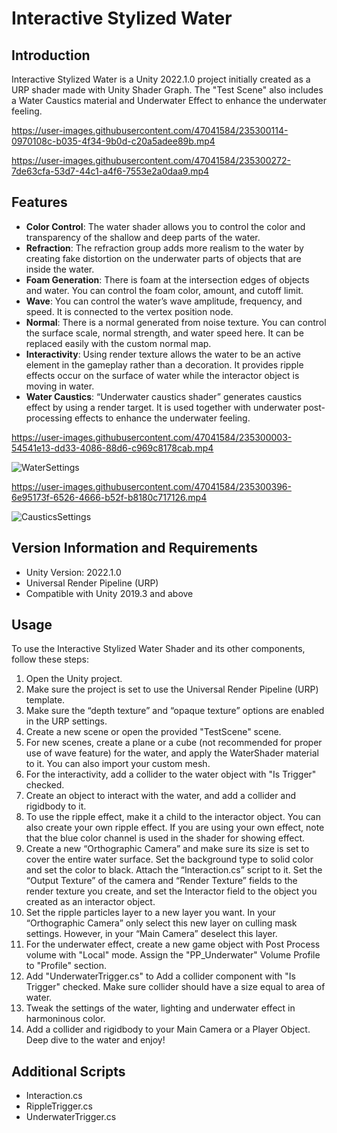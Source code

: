 # Interactive Stylized Water
## Introduction
Interactive Stylized Water is a Unity 2022.1.0 project initially created as a URP shader made with Unity Shader Graph. The "Test Scene" also includes a Water Caustics material and Underwater Effect to enhance the underwater feeling.


https://user-images.githubusercontent.com/47041584/235300114-0970108c-b035-4f34-9b0d-c20a5adee89b.mp4

https://user-images.githubusercontent.com/47041584/235300272-7de63cfa-53d7-44c1-a4f6-7553e2a0daa9.mp4



## Features

* **Color Control**: The water shader allows you to control the color and transparency of the shallow and deep parts of the water.
* **Refraction**: The refraction group adds more realism to the water by creating fake distortion on the underwater parts of objects that are inside the water.
* **Foam Generation**: There is foam at the intersection edges of objects and water. You can control the foam color, amount, and cutoff limit. 
* **Wave**:  You can control the water’s wave amplitude, frequency, and speed. It is connected to the vertex position node.
* **Normal**: There is a normal generated from noise texture. You can control the surface scale, normal strength, and water speed here. It can be replaced easily with the custom normal map.
* **Interactivity**: Using render texture allows the water to be an active element in the gameplay rather than a decoration. It provides ripple effects occur on the surface of water  while the interactor object is moving in water.
* **Water Caustics**: “Underwater caustics shader” generates caustics effect by using a render target. It is used together with underwater post-processing effects to enhance the underwater feeling.

https://user-images.githubusercontent.com/47041584/235300003-54541e13-dd33-4086-88d6-c969c8178cab.mp4

![WaterSettings](https://user-images.githubusercontent.com/47041584/234895473-386908dc-4d02-4b87-b270-0b0b1089892e.png)


https://user-images.githubusercontent.com/47041584/235300396-6e95173f-6526-4666-b52f-b8180c717126.mp4

![CausticsSettings](https://user-images.githubusercontent.com/47041584/234895488-7cff4f65-dbd1-4b83-b9b6-8620fa69cc35.png)

## Version Information and Requirements
* Unity Version: 2022.1.0
* Universal Render Pipeline (URP)
* Compatible with Unity 2019.3 and above

## Usage 
To use the Interactive Stylized Water Shader and its other components, follow these steps:

1. Open the Unity project.
2. Make sure the project is set to use the Universal Render Pipeline (URP) template.
3. Make sure the “depth texture” and “opaque texture” options are enabled in the URP settings.
4. Create a new scene or open the provided "TestScene" scene.
5. For new scenes, create a plane or a cube (not recommended for proper use of wave feature) for the water, and apply the WaterShader material to it. You can also import your custom mesh.
5. For the interactivity, add a collider to the water object with "Is Trigger" checked.
6. Create an object to interact with the water, and add a collider and rigidbody to it.
7. To use the ripple effect, make it a child to the interactor object. You can also create your own ripple effect. If you are using your own effect, note that the blue color channel is used in the shader for showing effect.
8. Create a new “Orthographic Camera” and make sure its size is set to cover the entire water surface. Set the background type to solid color and set the color to black. Attach the “Interaction.cs” script to it. Set the “Output Texture” of the camera and “Render Texture” fields to the render texture you create, and set the Interactor field to the object you created as an interactor object. 
9. Set the ripple particles layer to a new layer you want. In your “Orthographic Camera” only select this new layer on culling mask settings. However, in your “Main Camera” deselect this layer.
10. For the underwater effect, create a new game object with Post Process volume with "Local" mode. Assign the "PP_Underwater" Volume Profile to "Profile" section.
11. Add "UnderwaterTrigger.cs" to Add a collider component with "Is Trigger" checked. Make sure collider should have a size equal to area of water. 
12. Tweak the settings of the water, lighting and underwater effect in harmoninous color.
13. Add a collider and rigidbody to your Main Camera or a Player Object. Deep dive to the water and enjoy!

## Additional Scripts
* Interaction.cs
* RippleTrigger.cs
* UnderwaterTrigger.cs




